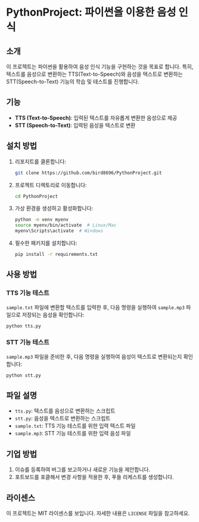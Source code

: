 # PythonProject: 파이썬을 이용한 음성 인식

## 소개

이 프로젝트는 파이썬을 활용하여 음성 인식 기능을 구현하는 것을 목표로 합니다. 특히, 텍스트를 음성으로 변환하는 TTS(Text-to-Speech)와 음성을 텍스트로 변환하는 STT(Speech-to-Text) 기능의 학습 및 테스트를 진행합니다.

## 기능

- **TTS (Text-to-Speech)**: 입력된 텍스트를 자유롭게 변환한 음성으로 제공
- **STT (Speech-to-Text)**: 입력된 음성을 텍스트로 변환

## 설치 방법

1. 리포지트를 클론합니다:
   ```bash
   git clone https://github.com/bird8696/PythonProject.git
   ```

2. 프로젝트 디렉토리로 이동합니다:
   ```bash
   cd PythonProject
   ```

3. 가상 환경을 생성하고 활성화합니다:
   ```bash
   python -m venv myenv
   source myenv/bin/activate  # Linux/Mac
   myenv\Scripts\activate  # Windows
   ```

4. 필수한 패키지를 설치합니다:
   ```bash
   pip install -r requirements.txt
   ```

## 사용 방법

### **TTS 기능 테스트**

`sample.txt` 파일에 변환할 텍스트를 입력한 후, 다음 명령을 실행하여 `sample.mp3` 파일으로 저장되는 음성을 확인합니다:

```bash
python tts.py
```

### **STT 기능 테스트**

`sample.mp3` 파일을 준비한 후, 다음 명령을 실행하여 음성이 텍스트로 변환되는지 확인합니다:

```bash
python stt.py
```

## 파일 설명

- `tts.py`: 텍스트를 음성으로 변환하는 스크립트
- `stt.py`: 음성을 텍스트로 변환하는 스크립트
- `sample.txt`: TTS 기능 테스트를 위한 입력 텍스트 파일
- `sample.mp3`: STT 기능 테스트를 위한 입력 음성 파일

## 기업 방법

1. 이슈를 등록하여 버그를 보고하거나 새로운 기능을 제안합니다.
2. 포트보드를 포클해서 변경 사항을 적용한 후, 푸들 리케스트를 생성합니다.

## 라이센스

이 프로젝트는 MIT 라이센스를 보입니다. 자세한 내용은 `LICENSE` 파일을 참고하세요.


